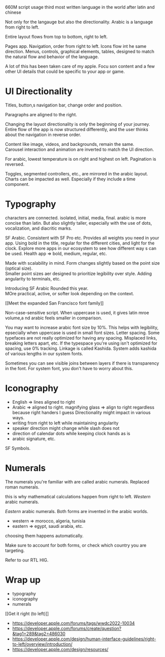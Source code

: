 660M script usage
third most written language in the world after latin and chinese

Not only for the langauge but also the directionality.  Arabic is a language from right to left.

Entire layout flows from top to bottom, right to left.  

Pages app.  Navigation, order from right to left.  Icons flow int he same direction.  Menus, controls, graphical elements, tables, designed to match the natural flow and behavior of the language.

A lot of this has been taken care of my apple.  Focu son content and a few other UI details that could be specific to your app or game.

# UI Directionality
Titles, button,s navigation bar, change order and position.

Paragraphs are aligned to the right.  

Changing the layuot directionality is only the beginning of your journey.  Entire flow of the app is now structured differently, and the user thinks about the navigation in reverse order.  

Content like image, videos, and backgrounds, remain the same.  
Carousel interaction and animation are inverted to match the UI direction.

For arabic, lowest temperature is on right and highest on left.
Pagination is reversed.

Toggles, segmented controllers, etc., are mirrored in the arabic layout.  Charts can be impacted as well.  Especially if they include a time component.


# Typography
characters are connected.
isolated, initial, media, final.
arabic is more concise than latin.  But also slightly taller, especially with the use of dots, vocalization, and diacritic marks.

SF Arabic.  Consistent with SF Pro etc.  Provides all weights you need in your app.  Using bold in the title, regular for the different cities, and light for the clock.  Explore more apps in our ecosystem to see how different way s can be used.  Health app => bold, medium, regular, etc.  

Made with scalability in mind.  Form changes slightly based on the point size (optical size).  
Smaller point sizes aer designed to prioritize legibility over style.  Adding angularity to terminals, etc.

Introducing SF Arabic Rounded this year.  
MOre practical, active, or softer look depending on the context.

[[Meet the expanded San Francisco font family]]

Non-case-sensitive script.  When uppercase is used, it gives latin mroe volume,a nd arabic feels smaller in comparison.

You may want to increase arabic font size by 10%.  This helps with legibility, epsecially when uppercase is used in small font sizes.
Letter spacing.  Some typefaces are not really optimized for having any spacing.  Misplaced links, breaking letters apart, etc.  If the typespace you're using isn't optimized for spacing, use 0% tracking.  Linkage is called Kashida.  System adds kashida of various lengths in our system fonts.

Sometimes you can see visible joins between layers if there is transparency in the font.  For system font, you don't have to worry about this.  
# Iconography
* English => lines aligned to right
* Arabic => aligned to right.
magnifying glass => align to right regardless because right handers I guess
Directionality might impact in various ways.
* writing from right to left while maintaining angularity
* speaker direction might change while slash does not
* direction of calendar dots while keeping clock hands as is
* arabic signature, etc.

SF Symbols.


# Numerals
The numerals you're familiar with are called arabic numerals.  Replaced roman numerals.

this is why mathematical calculations happen from right to left.  *Western* arabic numerals.

*Eastern* arabic numerals.  Both forms are invented in the arabic worlds.
* western => morocco, algeria, tunisia
* eastern => egypt, saudi arabia, etc.

choosing them happens automatically.

Make sure to account for both forms, or check which country you are targeting.

Refer to our RTL HIG.  

# Wrap up
* typography
* iconography
* numerals

[[Get it right (to left)]]


* https://developer.apple.com/forums/tags/wwdc2022-10034
* https://developer.apple.com/forums/create/question?&tag1=289&tag2=486030
* https://developer.apple.com/design/human-interface-guidelines/right-to-left/overview/introduction/
* https://developer.apple.com/design/resources/